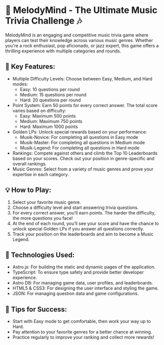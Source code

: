 # 🎵 MelodyMind - The Ultimate Music Trivia Challenge 🎶

MelodyMind is an engaging and competitive music trivia game where players can test their knowledge across various music genres. Whether you're a rock enthusiast, pop aficionado, or jazz expert, this game offers a thrilling experience with multiple categories and rounds.

## 🚀 Key Features:

- Multiple Difficulty Levels: Choose between Easy, Medium, and Hard modes:
  - Easy: 10 questions per round
  - Medium: 15 questions per round
  - Hard: 20 questions per round
- Point System: Earn 50 points for every correct answer. The total score varies based on difficulty:
  - Easy: Maximum 500 points
  - Medium: Maximum 750 points
  - Hard: Maximum 1000 points
- Golden LPs: Unlock special rewards based on your performance:
  - Musik-Novice: For completing all questions in Easy mode
  - Musik-Master: For completing all questions in Medium mode
  - Musik-Legend: For completing all questions in Hard mode
- Rankings: Compete against others and climb the Top 10 Leaderboards based on your scores. Check out your position in genre-specific and overall rankings.
- Music Genres: Select from a variety of music genres and prove your expertise in each category.

## 💡 How to Play:

1.	Select your favorite music genre.
2.	Choose a difficulty level and start answering trivia questions.
3.	For every correct answer, you’ll earn points. The harder the difficulty, the more questions you face!
4.	At the end of each round, you’ll see your score and have the chance to unlock special Golden LPs if you answer all questions correctly.
5.	Track your position on the leaderboards and aim to become a Music Legend.


## 🔧 Technologies Used:

- Astro.js: For building the static and dynamic pages of the application.
- TypeScript: To ensure type safety and provide better developer experience.
- Astro DB: For managing game data, user profiles, and leaderboards.
- HTML5 & CSS3: For designing the user interface and styling the game.
- JSON: For managing question data and game configurations.

## 🎯 Tips for Success:

- Start with Easy mode to get comfortable, then work your way up to Hard.
- Pay attention to your favorite genres for a better chance at winning.
- Practice regularly to improve your ranking and collect more rewards!
